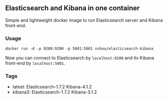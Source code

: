 ## Elasticsearch and Kibana in one container

Simple and lightweight docker image to run Elasticsearch server and Kibana front-end.

### Usage

    docker run -d -p 9200:9200 -p 5601:5601 nshou/elasticsearch-kibana

Now you can connect to Elasticsearch by `localhost:9200` and its Kibana front-end by `localhost:5601`.

### Tags

* latest: Elasticsearch-1.7.2 Kibana-4.1.2
* kibana3: Elasticsearch-1.7.2 Kibana-3.1.2
